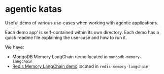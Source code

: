 # agentic katas

Useful demo of various use-cases when working with agentic applications.

Each demo app' is self-contained within its own directory. Each demo has a quick readme file explaining the use-case and how to run it.

We have:

- MongoDB Memory LangChain demo located in `mongodb-memory-langchain`
- [Redis Memory LangChain demo](https://python.langchain.com/docs/integrations/memory/redis_chat_message_history) located in `redis-memory-langchain`